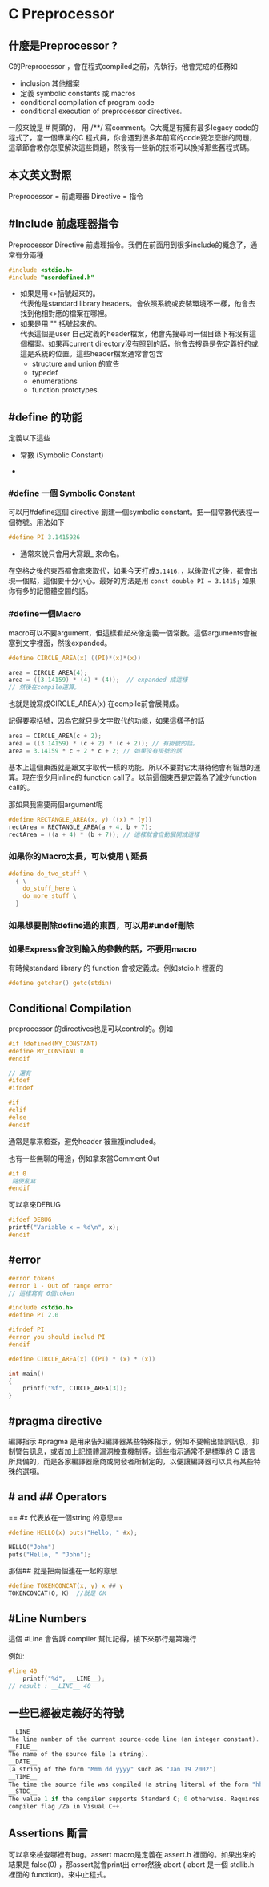 # C Preprocessor

## 什麼是Preprocessor ?

C的Preprocessor ，會在程式compiled之前，先執行。他會完成的任務如

- inclusion 其他檔案
- 定義 symbolic constants 或 macros
- conditional compilation of program code
- conditional execution of preprocessor directives.

一般來說是 # 開頭的， 用 /**/ 寫comment。C大概是有擁有最多legacy code的程式了，當一個專業的C 程式員，你會遇到很多年前寫的code要怎麼辦的問題，這章節會教你怎麼解決這些問題，然後有一些新的技術可以換掉那些舊程式碼。

## 本文英文對照

Preprocessor = 前處理器
Directive = 指令

## #Include 前處理器指令

Preprocessor Directive 前處理指令。我們在前面用到很多include的概念了，通常有分兩種

```c
#include <stdio.h>
#include "userdefined.h"
```

- 如果是用<>括號起來的。  
  代表他是standard library headers。會依照系統或安裝環境不一樣，他會去找到他相對應的檔案在哪裡。
- 如果是用 "" 括號起來的。  
  代表這個是user 自己定義的header檔案，他會先搜尋同一個目錄下有沒有這個檔案。如果再current directory沒有照到的話，他會去搜尋是先定義好的或這是系統的位置。這些header檔案通常會包含
  - structure and union 的宣告
  - typedef
  - enumerations
  - function prototypes.

## #define 的功能

定義以下這些

- 常數 (Symbolic Constant)

-

### #define 一個 Symbolic Constant

可以用#define這個 directive 創建一個symbolic constant。把一個常數代表程一個符號。用法如下

```c
#define PI 3.1415926
```

- 通常來說只會用大寫跟_  來命名。

在空格之後的東西都會拿來取代，如果今天打成`3.1416.`，以後取代之後，都會出現一個點，這個要十分小心。最好的方法是用 `const double PI = 3.1415;` 如果你有多的記憶體空間的話。

### #define一個Macro

macro可以不要argument，但這樣看起來像定義一個常數。這個arguments會被塞到文字裡面，然後expanded。

```c
#define CIRCLE_AREA(x) ((PI)*(x)*(x))

area = CIRCLE_AREA(4);
area = ((3.14159) * (4) * (4));  // expanded 成這樣
// 然後在compile運算。
```

也就是說寫成CIRCLE_AREA(x) 在compile前會展開成。

記得要塞括號，因為它就只是文字取代的功能，如果這樣子的話

```c
area = CIRCLE_AREA(c + 2);
area = ((3.14159) * (c + 2) * (c + 2)); // 有掛號的話。
area = 3.14159 * c + 2 * c + 2; // 如果沒有掛號的話
```

基本上這個東西就是跟文字取代一樣的功能。所以不要對它太期待他會有智慧的運算。現在很少用inline的 function call了。以前這個東西是定義為了減少function call的。

那如果我需要兩個argument呢

```c
#define RECTANGLE_AREA(x, y) ((x) * (y))
rectArea = RECTANGLE_AREA(a + 4, b + 7);
rectArea = ((a + 4) * (b + 7)); // 這樣就會自動展開成這樣
```

### 如果你的Macro太長，可以使用 \  延長

```c
#define do_two_stuff \
  { \
    do_stuff_here \
    do_more_stuff \
  }
```

### 如果想要刪除define過的東西，可以用#undef刪除

### 如果Express會改到輸入的參數的話，不要用macro

有時候standard library 的 function 會被定義成。例如stdio.h 裡面的

```c
#define getchar() getc(stdin)
```

## Conditional Compilation

preprocessor 的directives也是可以control的。例如

```c
#if !defined(MY_CONSTANT)
#define MY_CONSTANT 0
#endif

// 還有
#ifdef
#ifndef

#if 
#elif
#else
#endif
```

通常是拿來檢查，避免header 被重複included。

也有一些無聊的用途，例如拿來當Comment Out

```c
#if 0
 隨便亂寫
#endif
```

可以拿來DEBUG

```c
#ifdef DEBUG
printf("Variable x = %d\n", x);
#endif
```

## #error

```c
#error tokens
#error 1 - Out of range error 
// 這樣寫有 6個token

#include <stdio.h>
#define PI 2.0

#ifndef PI
#error you should includ PI
#endif

#define CIRCLE_AREA(x) ((PI) * (x) * (x))

int main()
{
    printf("%f", CIRCLE_AREA(3));
}
```

## #pragma directive

編譯指示 #pragma 是用來告知編譯器某些特殊指示，例如不要輸出錯誤訊息，抑制警告訊息，或者加上記憶體漏洞檢查機制等。這些指示通常不是標準的 C 語言所具備的，而是各家編譯器廠商或開發者所制定的，以便讓編譯器可以具有某些特殊的選項。

## # and ## Operators

== #x 代表放在一個string 的意思==

```c
#define HELLO(x) puts("Hello, " #x);

HELLO("John")
puts("Hello, " "John");
```

 那個## 就是把兩個連在一起的意思

```c
#define TOKENCONCAT(x, y) x ## y
TOKENCONCAT(O, K)  //就是 OK

```

## #Line Numbers

這個 #Line 會告訴 compiler 幫忙記得，接下來那行是第幾行

例如:

```c
#line 40
    printf("%d", __LINE__); 
// result : __LINE__ 40 
```

## 一些已經被定義好的符號

```c
__LINE__
The line number of the current source-code line (an integer constant).
__FILE__
The name of the source file (a string).
__DATE__  
(a string of the form "Mmm dd yyyy" such as "Jan 19 2002")
__TIME__
The time the source file was compiled (a string literal of the form "hh:mm:ss").
__STDC__
The value 1 if the compiler supports Standard C; 0 otherwise. Requires the
compiler flag /Za in Visual C++.
```

## Assertions 斷言

可以拿來檢查哪裡有bug。assert macro是定義在 assert.h 裡面的。如果出來的結果是 false(0) ，那assert就會print出 error然後 abort ( abort 是一個 stdlib.h 裡面的 function)。來中止程式。
